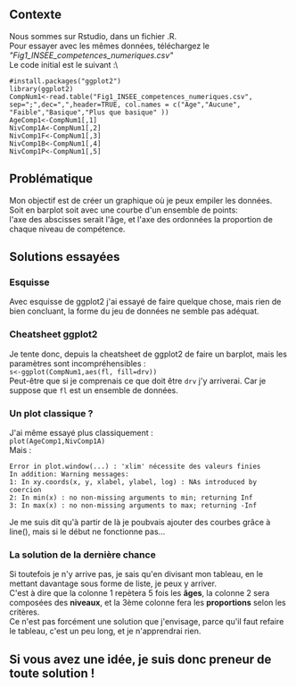 ## Contexte
Nous sommes sur Rstudio, dans un fichier .R.\
Pour essayer avec les mêmes données, téléchargez le *"Fig1_INSEE_competences_numeriques.csv"*\
Le code initial est le suivant :\
```
#install.packages("ggplot2")
library(ggplot2)
CompNum1<-read.table("Fig1_INSEE_competences_numeriques.csv", sep=";",dec=",",header=TRUE, col.names = c("Age","Aucune", "Faible","Basique","Plus que basique" ))
AgeComp1<-CompNum1[,1]
NivComp1A<-CompNum1[,2]
NivComp1F<-CompNum1[,3]
NivComp1B<-CompNum1[,4]
NivComp1P<-CompNum1[,5]
```

## Problématique
Mon objectif est de créer un graphique où je peux empiler les données.\
Soit en barplot soit avec une courbe d'un ensemble de points:\
l'axe des abscisses serait l'âge, et l'axe des ordonnées la proportion de chaque niveau de compétence.

## Solutions essayées
### Esquisse
Avec esquisse de ggplot2 j'ai essayé de faire quelque chose, mais rien de bien concluant, la forme du jeu de données ne semble pas adéquat.
### Cheatsheet ggplot2
Je tente donc, depuis la cheatsheet de ggplot2 de faire un barplot, mais les paramètres sont incompréhensibles : \
`s<-ggplot(CompNum1,aes(fl, fill=drv))`\
Peut-être que si je comprenais ce que doit être `drv` j'y arriverai. Car je suppose que `fl` est un ensemble de données.
### Un plot classique ?
J'ai même essayé plus classiquement :\
`plot(AgeComp1,NivComp1A)`\
Mais : 
```
Error in plot.window(...) : 'xlim' nécessite des valeurs finies
In addition: Warning messages:
1: In xy.coords(x, y, xlabel, ylabel, log) : NAs introduced by coercion
2: In min(x) : no non-missing arguments to min; returning Inf
3: In max(x) : no non-missing arguments to max; returning -Inf
```
Je me suis dit qu'à partir de là je poubvais ajouter des courbes grâce à line(), mais si le début ne fonctionne pas...
### La solution de la dernière chance
Si toutefois je n'y arrive pas, je sais qu'en divisant mon tableau, en le mettant davantage sous forme de liste, je peux y arriver.\
C'est à dire que la colonne 1 repètera 5 fois les **âges**, la colonne 2 sera composées des **niveaux**, et la 3ème colonne fera les **proportions** selon les critères.\
Ce n'est pas forcément une solution que j'envisage, parce qu'il faut refaire le tableau, c'est un peu long, et je n'apprendrai rien. 

## Si vous avez une idée, je suis donc preneur de toute solution !
